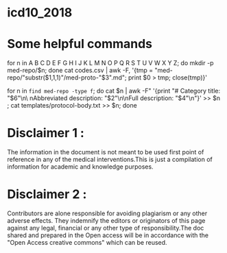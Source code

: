 # icd10_2018

# Some helpful commands
for n in A B C D E F G H I J K L M N O P Q R S T U V W X Y Z; do mkdir -p med-repo/$n; done
cat codes.csv | awk -F, '{tmp = "med-repo/"substr($1,1,1)"/med-proto-"$3".md"; print $0 > tmp; close(tmp)}'

for n in `find med-repo -type f`; do cat $n | awk -F\" '{print "# Category title: "$6"\n\
nAbbreviated description: "$2"\n\nFull description: "$4"\n"}' >> $n ; cat templates/protocol-body.txt >> $n; done

# Disclaimer 1 :
The information in the document is not meant to be used first point of reference in any of the medical interventions.This is just a compilation of information for academic and knowledge purposes.

# Disclaimer 2 : 
Contributors are alone responsible for avoiding plagiarism or any other adverse effects. They indemnify the editors or originators of this page against any legal, financial or any other type of responsibility.The doc shared and prepared in the Open access will be in accordance with the "Open Access creative commons"  which can be reused. 
